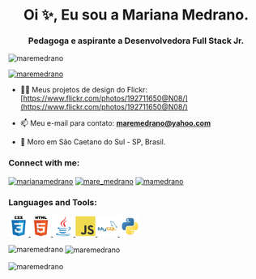 <h1 align="center">Oi ✨, Eu sou a Mariana Medrano.</h1>
<h3 align="center">Pedagoga e aspirante a Desenvolvedora Full Stack Jr.</h3>

<p align="left"> <img src="https://komarev.com/ghpvc/?username=maremedrano&label=Profile%20views&color=0e75b6&style=flat" alt="maremedrano" /> </p>

<p align="left"> <a href="https://github.com/ryo-ma/github-profile-trophy"><img src="https://github-profile-trophy.vercel.app/?username=maremedrano" alt="maremedrano" /></a> </p>

- 👨‍💻 Meus projetos de design do Flickr: [https://www.flickr.com/photos/192711650@N08/](https://www.flickr.com/photos/192711650@N08/)

- 📫 Meu e-mail para contato: **maremedrano@yahoo.com**

- 💬 Moro em São Caetano do Sul - SP, Brasil.

<h3 align="left">Connect with me:</h3>
<p align="left">
<a href="https://linkedin.com/in/marianamedrano" target="blank"><img align="center" src="https://raw.githubusercontent.com/rahuldkjain/github-profile-readme-generator/master/src/images/icons/Social/linked-in-alt.svg" alt="marianamedrano" height="30" width="40" /></a>
<a href="https://instagram.com/mare_medrano" target="blank"><img align="center" src="https://raw.githubusercontent.com/rahuldkjain/github-profile-readme-generator/master/src/images/icons/Social/instagram.svg" alt="mare_medrano" height="30" width="40" /></a>
<a href="https://www.behance.net/mamedrano" target="blank"><img align="center" src="https://raw.githubusercontent.com/rahuldkjain/github-profile-readme-generator/master/src/images/icons/Social/behance.svg" alt="mamedrano" height="30" width="40" /></a>
</p>

<h3 align="left">Languages and Tools:</h3>
<p align="left"> <a href="https://www.w3schools.com/css/" target="_blank" rel="noreferrer"> <img src="https://raw.githubusercontent.com/devicons/devicon/master/icons/css3/css3-original-wordmark.svg" alt="css3" width="40" height="40"/> </a> <a href="https://www.w3.org/html/" target="_blank" rel="noreferrer"> <img src="https://raw.githubusercontent.com/devicons/devicon/master/icons/html5/html5-original-wordmark.svg" alt="html5" width="40" height="40"/> </a> <a href="https://www.java.com" target="_blank" rel="noreferrer"> <img src="https://raw.githubusercontent.com/devicons/devicon/master/icons/java/java-original.svg" alt="java" width="40" height="40"/> </a> <a href="https://developer.mozilla.org/en-US/docs/Web/JavaScript" target="_blank" rel="noreferrer"> <img src="https://raw.githubusercontent.com/devicons/devicon/master/icons/javascript/javascript-original.svg" alt="javascript" width="40" height="40"/> </a> <a href="https://www.mysql.com/" target="_blank" rel="noreferrer"> <img src="https://raw.githubusercontent.com/devicons/devicon/master/icons/mysql/mysql-original-wordmark.svg" alt="mysql" width="40" height="40"/> </a> <a href="https://www.python.org" target="_blank" rel="noreferrer"> <img src="https://raw.githubusercontent.com/devicons/devicon/master/icons/python/python-original.svg" alt="python" width="40" height="40"/> </a> </p>

<p><img align="left" src="https://github-readme-stats.vercel.app/api/top-langs?username=maremedrano&show_icons=true&locale=en&layout=compact" alt="maremedrano" /></p>

<p>&nbsp;<img align="center" src="https://github-readme-stats.vercel.app/api?username=maremedrano&show_icons=true&locale=en" alt="maremedrano" /></p>

<p><img align="center" src="https://github-readme-streak-stats.herokuapp.com/?user=maremedrano&" alt="maremedrano" /></p>
